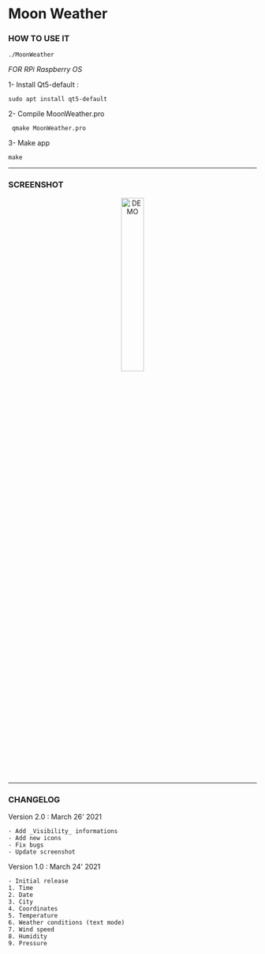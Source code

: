 # **Moon Weather**

### **HOW TO USE IT**
```./MoonWeather```

*FOR RPi Raspberry OS*

1- Install Qt5-default :

```sudo apt install qt5-default```

2- Compile MoonWeather.pro

``` qmake MoonWeather.pro```

3- Make app

```make```

---
### **SCREENSHOT**
<div align="center">
    <img
        src="https://github.com/Ayckinn/CPP/blob/main/MoonWeather/pics/screenshot.png"
        alt="DEMO"
        style="width:30%">
</div>

---
### **CHANGELOG**
Version 2.0 : March 26' 2021

    - Add _Visibility_ informations
    - Add new icons
    - Fix bugs 
    - Update screenshot


Version 1.0 : March 24' 2021

    - Initial release
    1. Time
    2. Date
    3. City
    4. Coordinates
    5. Temperature
    6. Weather conditions (text mode)
    7. Wind speed
    8. Humidity
    9. Pressure